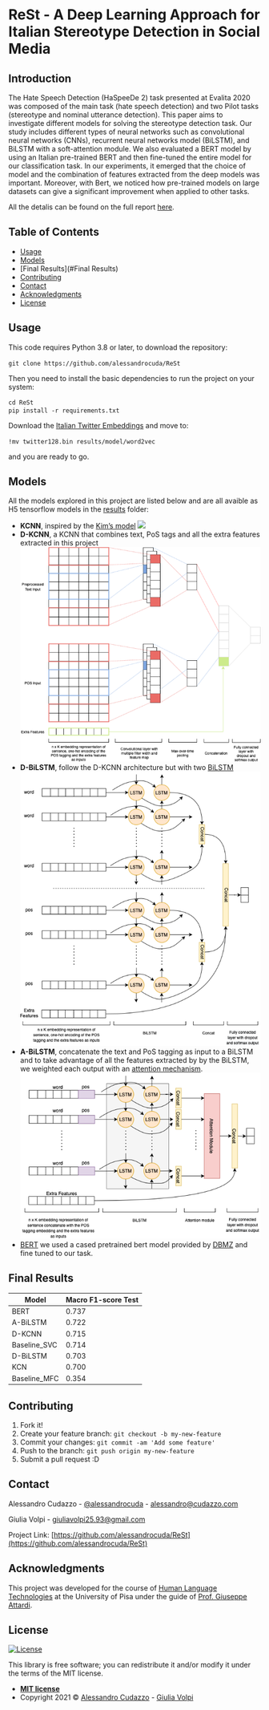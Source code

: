 # ReSt - A Deep Learning Approach for Italian Stereotype Detection in Social Media
## Introduction
The Hate Speech Detection (HaSpeeDe 2) task presented at Evalita 2020  was composed of the main task (hate speech detection) and two Pilot tasks (stereotype and nominal utterance detection). This paper aims to investigate different models for solving the stereotype detection task. Our study includes different types of neural networks such as convolutional neural networks (CNNs), recurrent neural networks model (BiLSTM), and BiLSTM with a soft-attention module. We also evaluated a BERT model by using an Italian pre-trained BERT and then fine-tuned the entire model for our classification task. In our experiments, it emerged that the choice of model and the combination of features extracted from the deep models was important. Moreover, with Bert, we noticed how pre-trained models on large datasets can give a significant improvement when applied to other tasks.

All the detalis can be found on the full report [here](https://github.com/alessandrocuda/ReSt/blob/main/report/HLT_Stereotype_detection_19_20.pdf).

## Table of Contents 
- [Usage](#usage)
- [Models](#models)
- [Final Results](#Final Results)
- [Contributing](#contributing)
- [Contact](#contact)
- [Acknowledgments](#Acknowledgments)
- [License](#license)

## Usage
This code requires Python 3.8 or later, to download the repository:

`git clone https://github.com/alessandrocuda/ReSt`

Then you need to install the basic dependencies to run the project on your system:

```
cd ReSt
pip install -r requirements.txt
```

Download the [Italian Twitter Embeddings](http://www.italianlp.it/download-italian-twitter-embeddings/) and move to:

`!mv twitter128.bin results/model/word2vec`

and you are ready to go.

## Models 
All the models explored in this project are listed below and are all avaible as H5 tensorflow models in the [results](https://github.com/alessandrocuda/ReSt/tree/main/results/model) folder:
- **KCNN**, inspired by the [Kim’s model](https://arxiv.org/pdf/1408.5882.pdf)
![](https://www.researchgate.net/profile/Aleksander-Smywinski-Pohl/publication/331643881/figure/fig2/AS:735079986900994@1552268134872/Illustration-of-Kim-CNN-model-architecture.png)
- **D-KCNN**, a KCNN that combines text, PoS tags and all the extra features extracted in this project 
![](https://github.com/alessandrocuda/ReSt/blob/main/report/assest/double_cnn.png?raw=true)
- **D-BiLSTM**, follow the D-KCNN architecture but with two [BiLSTM](https://paperswithcode.com/method/bilstm)
![](https://github.com/alessandrocuda/ReSt/blob/main/report/assest/double_bilstm-2.png?raw=true)
- **A-BiLSTM**, concatenate the text and PoS tagging as input to a BiLSTM and to take advantage of all the features extracted by by the BiLSTM, we weighted each output with an [attention mechanism](https://aclanthology.org/W18-6226/).
![](https://github.com/alessandrocuda/ReSt/blob/main/report/assest/attention_bilstm2.png?raw=true)
- [BERT](https://arxiv.org/pdf/1810.04805.pdf) we used a cased pretrained bert model provided by [DBMZ](https://github.com/dbmdz/berts) and fine tuned to our task.



## Final Results
| Model  | Macro F1-score Test |
| ------------- | ------------- |
| BERT  | 0.737  |
| A-BiLSTM  |  0.722 |
| D-KCNN  |  0.715 |
| Baseline_SVC  |  0.714 |
| D-BiLSTM  |  0.703  |
| KCN  |  0.700  |
| Baseline_MFC  |  0.354  |

## Contributing
 
1. Fork it!
2. Create your feature branch: `git checkout -b my-new-feature`
3. Commit your changes: `git commit -am 'Add some feature'`
4. Push to the branch: `git push origin my-new-feature`
5. Submit a pull request :D

<!-- CONTACT -->
## Contact

Alessandro Cudazzo - [@alessandrocuda](https://twitter.com/alessandrocuda) - alessandro@cudazzo.com

Giulia Volpi - giuliavolpi25.93@gmail.com

Project Link: [https://github.com/alessandrocuda/ReSt](https://github.com/alessandrocuda/ReSt)

## Acknowledgments
This project was developed for the course of [Human Language Technologies](https://elearning.di.unipi.it/course/view.php?id=180) at the University of Pisa under the guide of [Prof. Giuseppe Attardi](http://pages.di.unipi.it/attardi/).

<!-- LICENSE -->
## License
[![License](http://img.shields.io/:license-mit-blue.svg?style=flat-square)](http://badges.mit-license.org)

This library is free software; you can redistribute it and/or modify it under
the terms of the MIT license.

- **[MIT license](LICENSE)**
- Copyright 2021 ©  <a href="https://alessandrocudazzo.it" target="_blank">Alessandro Cudazzo</a> - <a href="mailto:giuliavolpi25.93@gmail.com">Giulia Volpi</a>